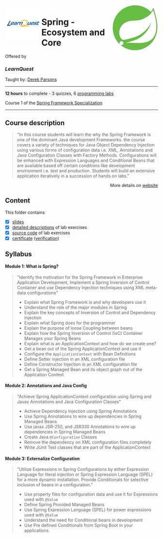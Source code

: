 <a href="https://www.coursera.org/learn/spring-ecosystem-and-core">
  <img src="/img/Spring_Framework_Specialization_logo.png" width="150" align="right">
</a>

<img src="/img/LearnQuest_logo.png" width="120" align="left">

# Spring - Ecosystem and Core

Offered by 
### *LearnQuest*

Taught by: [Derek Parsons](https://www.coursera.org/instructor/~82638970)

---

**12 hours** to complete - 3 quizzes, 6 [programming labs](./Labs)

Course 1 of the [Spring Framework Specialization](../) 

---

## Course description

>"In this course students will learn the why the Spring Framework is one of the dominant Java development Frameworks. the course covers a variety of techniques for Java Object Dependency Injection using various forms of configuration data i.e. XML, Annotations and Java Configuration Classes with Factory Methods. Configurations will be enhanced with Expression Languages  and Conditional Beans that are  available  based off certain conditions like development environment i.e. test and production. Students will build an extensive application iteratively in a succession of hands on labs."

<p align="right">More details on <a href="https://www.coursera.org/learn/spring-ecosystem-and-core">website</a></p>

## Content
This folder contains 
- [x] [slides](./Slides/README.md) 
- [x] [detailed descriptions](./Labs) of lab exercises
- [x] [source code](./Codes/solutions) of lab exercises
- [x] [certificate](./Coursera_Certificate_Spring_-_Ecosystem_and_Core.pdf) ([verification](https://coursera.org/verify/4YMKHUFVUWKN))

## Syllabus

#### Module 1: What is Spring?

>"Identify the motivation for the Spring Framework in Enterprise Application Development, Implement a Spring Inversion of Control Container and use Dependency Injection techniques using XML meta-data configurations"
>- Explain what Spring Framework is and why developers use it
>- Understand the role of the major modules in Spring
>- Explain the key concepts of Inversion of Control and Dependency Injection
>- Explain what Spring does for the programmer
>- Explain the purpose of loose Coupling between beans
>- Explain how the Spring Inversion of Control (IoC) Container Manages your Spring Beans
>- Explain what is an ApplicationContext and how do we create one?
>- Get a bean out of the Spring ApplicationContext and use it
>- Configure the `ApplicationContext` with Bean Definitions
>- Define Setter injection in an XML configuration file
>- Define Constructor Injection in an XML configuration file
>- Get a Spring Managed Bean and its object graph out of the Application Context

#### Module 2: Annotations and Java Config

>"Achieve Spring ApplicationContext configuration using Spring and Javax Annotations and Java Configuration Classes"
>- Achieve Dependency Injection using Spring Annotations
>- Use Spring Annotations to wire up dependencies in Spring Managed Beans
>- Use javax JSR-250, and JSR330 Annotations to wire up dependencies in Spring Managed Beans
>- Create Java `@Configuration` Classes
>- Remove the dependency on XML configuration files completely
>- Write JUnit Test classes that are part of the ApplicationContext

#### Module 3: Externalize Configuration

>"Utilize Expressions in Spring Configurations by either Expression Language for literal injection or Spring Expression Language (SPEL) for a more dynamic installation. Provide Conditionals for selective inclusion of beans in a configuration."
>- Use property files for configuration data and use it for Expressions used with `@Value`
>- Define Spring Provided Managed Beans
>- Use Spring Expression Language (SPEL) for power expressions used with `@Value`
>- Understand the need for Conditional beans in development
>- Use Pre defined Conditionals from Spring Boot in your applications
